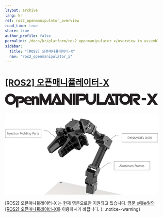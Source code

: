 ```yaml
---
layout: archive
lang: kr
ref: ros2_openmanipulator_overview
read_time: true
share: true
author_profile: false
permalink: /docs/kr/platform/ros2_openmanipulator_x/overview_to_assembly/
sidebar:
  title: "[ROS2] 오픈매니퓰레이터-X"
  nav: "ros2_openmanipulator_x"
---
```


# [[ROS2] 오픈매니퓰레이터-X](#ros2-오픈매니퓰레이터-x)

![](/assets/images/platform/openmanipulator_x/OpenManipulator.png)

![](/assets/images/platform/openmanipulator_x/OpenManipulator_Introduction.jpg)

\[ROS2] 오픈매니퓰레이터-X 는 현재 영문으로만 지원되고 있습니다. [영문 e매뉴얼의 [ROS2] 오픈매니퓰레이터-X](/docs/en/platform/ros2_openmanipulator_x/overview_to_assembly/#overview)를 이용하시기 바랍니다.
{: .notice--warning}
